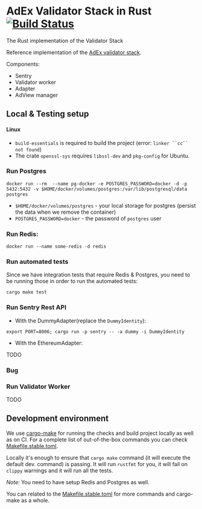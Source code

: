 # AdEx Validator Stack in Rust [![Build Status](https://travis-ci.com/AdExNetwork/adex-validator-stack-rust.svg?token=TBKq9g6p9sWDrzNyX4kC&branch=master)](https://travis-ci.com/AdExNetwork/adex-validator-stack-rust)

The Rust implementation of the Validator Stack

Reference implementation of the [AdEx validator stack](https://github.com/adexnetwork/adex-protocol#validator-stack-platform).

Components:

* Sentry
* Validator worker
* Adapter
* AdView manager

## Local & Testing setup

#### Linux
- `build-essentials` is required to build the project (error: `linker ``cc`` not found`)
- The crate `openssl-sys` requires `libssl-dev` and `pkg-config` for Ubuntu.

### Run Postgres

`docker run --rm  --name pg-docker -e POSTGRES_PASSWORD=docker -d -p 5432:5432 -v $HOME/docker/volumes/postgres:/var/lib/postgresql/data postgres`

- `$HOME/docker/volumes/postgres` - your local storage for postgres (persist the data when we remove the container)
- `POSTGRES_PASSWORD=docker` - the password of `postgres` user

### Run Redis:

`docker run --name some-redis -d redis`

### Run automated tests

Since we have integration tests that require Redis & Postgres,
you need to be running those in order to run the automated tests:

`cargo make test`

### Run Sentry Rest API

* With the DummyAdapter(replace the `DummyIdentity`):

`export PORT=8006; cargo run -p sentry -- -a dummy -i DummyIdentity`

* With the EthereumAdapter:

TODO

### Bug




### Run Validator Worker

TODO

## Development environment

We use [cargo-make](https://github.com/sagiegurari/cargo-make) for running the checks and build project locally
as well as on CI. For a complete list of out-of-the-box commands you can check
[Makefile.stable.toml](https://github.com/sagiegurari/cargo-make/blob/master/src/lib/Makefile.stable.toml).

Locally it's enough to ensure that `cargo make` command (it will execute the default dev. command) is passing.
It will run `rustfmt` for you, it will fail on `clippy` warnings and it will run all the tests.

*Note:* You need to have setup Redis and Postgres as well.

You can related to the [Makefile.stable.toml](https://github.com/sagiegurari/cargo-make/blob/master/src/lib/Makefile.stable.toml)
for more commands and cargo-make as a whole.
